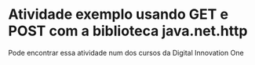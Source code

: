 # Atividade exemplo usando GET e POST com a biblioteca java.net.http

Pode encontrar essa atividade num dos cursos da Digital Innovation One